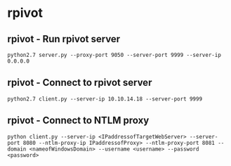 # rpivot

## rpivot - Run rpivot server
```
python2.7 server.py --proxy-port 9050 --server-port 9999 --server-ip 0.0.0.0
```

## rpivot - Connect to rpivot server
```
python2.7 client.py --server-ip 10.10.14.18 --server-port 9999
```

## rpivot - Connect to NTLM proxy
```
python client.py --server-ip <IPaddressofTargetWebServer> --server-port 8080 --ntlm-proxy-ip IPaddressofProxy> --ntlm-proxy-port 8081 --domain <nameofWindowsDomain> --username <username> --password <password>
```
